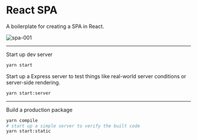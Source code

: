# React SPA

A boilerplate for creating a SPA in React.

![spa-001](https://user-images.githubusercontent.com/344140/32146723-01c207e6-bc99-11e7-86f8-81deba441f98.gif)

---

Start up dev server

```sh
yarn start
```

Start up a Express server to test things like real-world server conditions or
server-side rendering.

```sh
yarn start:server
```

---

Build a production package

```sh
yarn compile
# start up a simple server to verify the built code
yarn start:static
```
